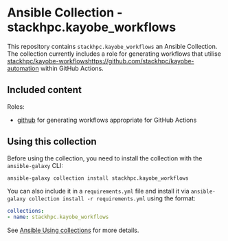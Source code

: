 # Ansible Collection - stackhpc.kayobe_workflows

This repository contains `stackhpc.kayobe_workflows` an Ansible Collection. The collection currently includes a role for generating workflows that utilise [stackhpc/kayobe-workflows](https://github.com/stackhpc/kayobe-automation)https://github.com/stackhpc/kayobe-automation within GitHub Actions.

## Included content

Roles:
* [github](roles/github/README.md) for generating workflows appropriate for GitHub Actions

## Using this collection

Before using the collection, you need to install the collection with the `ansible-galaxy` CLI:

    ansible-galaxy collection install stackhpc.kayobe_workflows

You can also include it in a `requirements.yml` file and install it via `ansible-galaxy collection install -r requirements.yml` using the format:

```yaml
collections:
- name: stackhpc.kayobe_workflows
```

See [Ansible Using collections](https://docs.ansible.com/ansible/latest/user_guide/collections_using.html) for more details.

